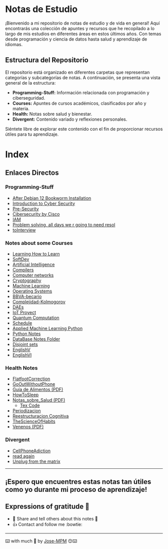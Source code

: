 # Notas de Estudio

¡Bienvenido a mi repositorio de notas de estudio y de vida en general! Aquí encontrarás una colección de apuntes y recursos que he recopilado a lo largo de mis estudios en diferentes áreas en estos últimos años. Con temas desde programación y ciencia de datos hasta salud y aprendizaje de idiomas.

## Estructura del Repositorio

El repositorio está organizado en diferentes carpetas que representan categorías y subcategorías de notas. A continuación, se presenta una vista general de la estructura:

- **Programming-Stuff:** Información relacionada con programación y ciberseguridad.
- **Courses:** Apuntes de cursos académicos, clasificados por año y materia.
- **Health:** Notas sobre salud y bienestar.
- **Divergent:** Contenido variado y reflexiones personales.

Siéntete libre de explorar este contenido con el fin de proporcionar recursos útiles para tu aprendizaje. 

# Index

## Enlaces Directos

### Programming-Stuff

- [After Debian 12 Bookworm Installation](Programming-Stuff/After-Debian-12-Bookworm-Instalation.md)
- [Introduction to Cyber Security](CS/Introduction%20to%20Cyber%20Security.md)
- [Pre-Security](CS/Pre-Security.md)
- [Cibersecurity by Cisco](CS/Cibersecurity%20by%20Cisco.md)
- [IAM](CS/IAM.md)
- [Problem solving, all days we r going to need resol](CS/Problem%20solving,%20all%20days%20we%20r%20going%20to%20need%20resol.md)
- [toInterview](Programming-Stuff/toInterview.md)

### Notes about some Courses

- [Learning How to Learn](Courses/Learning%20How%20to%20Learn.md)
- [SoftDev](Courses/SoftDev/SoftDev.md)
- [Artificial Intelligence](Courses/2023-1/Artificial%20Intelligence.md)
- [Compilers](Courses/2023-1/Compilers.md)
- [Computer networks](Courses/2023-1/Computer%20networks.md)
- [Cryptography](Courses/2023-1/Cryptography.md)
- [Machine Learning](Courses/2023-1/Machine%20Learning.md)
- [Operating Systems](Courses/2023-1/Operating%20Systems.md)
- [BBVA-becario](Courses/2024-1/BBVA-becario.md)
- [Complejidad-Kolmogorov](Courses/2024-1/Complejidad-Kolmogorov.md)
- [DAEs](Courses/2024-1/DAEs.md)
- [IoT Proyect](Courses/2024-1/IoT%20Proyect.md)
- [Quantum Computation](Courses/2024-1/Quantum-Computation.md)
- [Schedule](Courses/2024-1/Schedule.md)
- [Applied Machine Learning Python](Courses/AppliedMachineLearningPython/AppliedMachineLearningPython.md)
- [Python Notes](Courses/AppliedMachineLearningPython/My_Python_Notes.ipynb)
- [DataBase Notes Folder](Courses/DataBasesNotes)
- [Disjoint sets](Courses/Disjoint%20sets.md)
- [EnglishV](Courses/EnglishV/English%20Topics.md)
- [EnglishVI](Courses/EnglishVI/English%20VI.md)

### Health Notes

- [FlatfootCorrection](Health/FlatfootCorrection.md)
- [GoOutWithoutPhone](Health/GoOutWithoutPhone.md)
- [Guía de Alimentos (PDF)](Health/guia-alimentos.pdf)
- [HowToSleep](Health/HowToSleep.md)
- [Notas_sobre_Salud (PDF)](Health/Notas_sobre_Salud.pdf)
	- [Tex Code](Health/NotesHealth.tex)
- [Periodizacion](Health/Periodizacion.md)
- [Reestructuracion Cognitiva](Health/Reestructuracion%20Cognitiva.md)
- [TheScienceOfHabits](Health/TheScienceOfHabits.md)
- [Venenos (PDF)](Health/Venenos.pdf)

### Divergent

- [CellPhoneAdiction](Divergent/CellPhoneAdiction.md)
- [read again](Divergent/read%20again.md)
- [Unplug from the matrix](Divergent/Unplug%20from%20the%20matrix.md)

-----
¡Espero que encuentres estas notas tan útiles como yo durante mi proceso de aprendizaje!
------

## Expressions of gratitude 🎁
* :punch: Share and tell others about this notes 📢
* :+1: Contact and follow me :bowtie:
------
⌨️ with much :purple_heart: by [Jose-MPM](https://github.com/Jose-MPM) 😊⌨️
